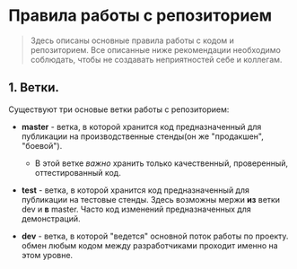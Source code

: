 # Правила работы с репозиторием
> Здесь описаны основные правила работы с кодом и репозиторием. Все описанные ниже рекомендации необходимо соблюдать, чтобы не создавать неприятностей себе и коллегам.

## 1. Ветки.
Существуют три основые ветки работы с репозиторием:

* **master** - ветка, в которой хранится код предназначенный для публикации на производственные стенды(он же "продакшен", "боевой"). 

  * В этой ветке *важно* хранить только качественный, проверенный, оттестированный код. 

* **test** - ветка, в которой хранится код предназначенный для публикации на тестовые стенды. Здесь возможны мержи **из** ветки dev и **в** master. Часто код изменений предназначенных для демонстраций.

* **dev** - ветка, в которой "ведется" основной поток работы по проекту. обмен любым кодом между разработчиками проходит именно на этом уровне. 
